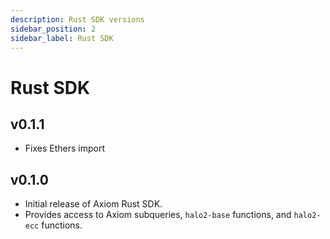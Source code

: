```yaml
---
description: Rust SDK versions
sidebar_position: 2
sidebar_label: Rust SDK
---
```


# Rust SDK

## v0.1.1

- Fixes Ethers import

## v0.1.0

- Initial release of Axiom Rust SDK.
- Provides access to Axiom subqueries, `halo2-base` functions, and `halo2-ecc` functions.
